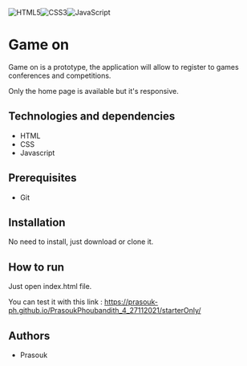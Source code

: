 ![HTML5](https://img.shields.io/badge/html5-%23E34F26.svg?style=for-the-badge&logo=html5&logoColor=white)![CSS3](https://img.shields.io/badge/css3-%231572B6.svg?style=for-the-badge&logo=css3&logoColor=white)![JavaScript](https://img.shields.io/badge/javascript-%23323330.svg?style=for-the-badge&logo=javascript&logoColor=%23F7DF1E)

# Game on

Game on is a prototype, the application will allow to register to games conferences and competitions.

Only the home page is available but it's responsive.

## Technologies and dependencies

-   HTML
-   CSS
-   Javascript

## Prerequisites

-   Git

## Installation

No need to install, just download or clone it.

## How to run

Just open index.html file.

You can test it with this link : https://prasouk-ph.github.io/PrasoukPhoubandith_4_27112021/starterOnly/

## Authors

-   Prasouk
